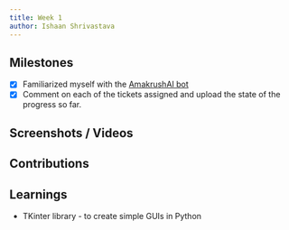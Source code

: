 ```yaml
---
title: Week 1
author: Ishaan Shrivastava   
---
```


## Milestones
- [x] Familiarized myself with the [AmakrushAI bot](https://github.com/AmakrushAI)
- [x] Comment on each of the tickets assigned and upload the state of the progress so far.

## Screenshots / Videos 

## Contributions

## Learnings
 - TKinter library - to create simple GUIs in Python
